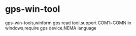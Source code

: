 # gps-win-tool
gps-win-tools,winform gps read tool,support COM1~COMN in windows,require gps device,NEMA language
